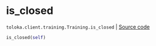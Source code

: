 # is_closed
`toloka.client.training.Training.is_closed` | [Source code](https://github.com/Toloka/toloka-kit/blob/v1.2.0/src/client/training.py#L120)

```python
is_closed(self)
```


